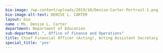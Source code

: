 ```yaml
---
bio-image: /wp-content/uploads/2019/10/Denise-Carter-Portrait-1.png
bio-image-alt-text: DENISE L. CARTER
layout: bio
name : Ms. Denise L. Carter
department: Department of Education
sub-department: ", Office of Finance and Operations"
title: Chief Financial Officer (Acting), Acting Assistant Secretary
special_title: 'yes'
---
```

